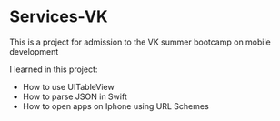 # Services-VK

This is a project for admission to the VK summer bootcamp on mobile development

I learned in this project:
- How to use UITableView
- How to parse JSON in Swift
- How to open apps on Iphone using URL Schemes
